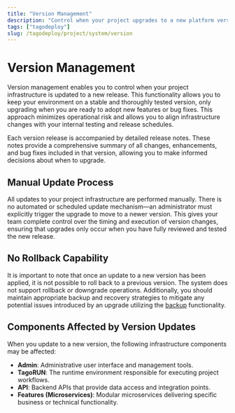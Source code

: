 ```yaml
---
title: "Version Management"
description: "Control when your project upgrades to a new platform version and understand affected components and limitations."
tags: ["tagodeploy"]
slug: /tagodeploy/project/system/version
---
```


# Version Management

Version management enables you to control when your project infrastructure is
updated to a new release. This functionality allows you to keep your environment
on a stable and thoroughly tested version, only upgrading when you are ready to
adopt new features or bug fixes. This approach minimizes operational risk and
allows you to align infrastructure changes with your internal testing and
release schedules.

Each version release is accompanied by detailed release notes. These notes
provide a comprehensive summary of all changes, enhancements, and bug fixes
included in that version, allowing you to make informed decisions about when to
upgrade.

## Manual Update Process

All updates to your project infrastructure are performed manually. There is no
automated or scheduled update mechanism—an administrator must explicitly trigger
the upgrade to move to a newer version. This gives your team complete control
over the timing and execution of version changes, ensuring that upgrades only
occur when you have fully reviewed and tested the new release.

## No Rollback Capability

It is important to note that once an update to a new version has been applied,
it is not possible to roll back to a previous version. The system does not
support rollback or downgrade operations. Additionally, you should maintain
appropriate backup and recovery strategies to mitigate any potential issues
introduced by an upgrade utilizing the
[backup](/tagodeploy/project/management/backups.md) functionality.

## Components Affected by Version Updates

When you update to a new version, the following infrastructure components may be
affected:

- **Admin**: Administrative user interface and management tools.
- **TagoRUN**: The runtime environment responsible for executing project
  workflows.
- **API**: Backend APIs that provide data access and integration points.
- **Features (Microservices)**: Modular microservices delivering specific
  business or technical functionality.
